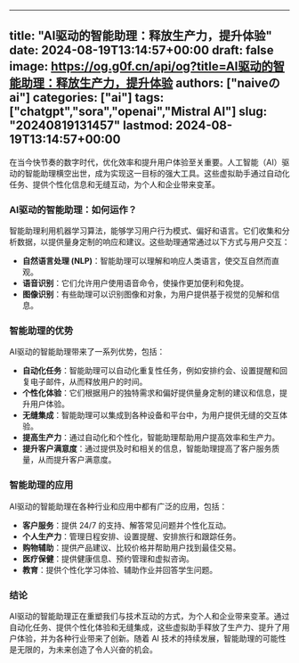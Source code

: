 
---
title: "AI驱动的智能助理：释放生产力，提升体验"
date: 2024-08-19T13:14:57+00:00
draft: false
image: https://og.g0f.cn/api/og?title=AI驱动的智能助理：释放生产力，提升体验
authors: ["naiveのai"]
categories: ["ai"]
tags: ["chatgpt","sora","openai","Mistral AI"]
slug: "20240819131457"
lastmod: 2024-08-19T13:14:57+00:00
---
在当今快节奏的数字时代，优化效率和提升用户体验至关重要。人工智能（AI）驱动的智能助理横空出世，成为实现这一目标的强大工具。这些虚拟助手通过自动化任务、提供个性化信息和无缝互动，为个人和企业带来变革。

### AI驱动的智能助理：如何运作？

智能助理利用机器学习算法，能够学习用户行为模式、偏好和语言。它们收集和分析数据，以提供量身定制的响应和建议。这些助理通常通过以下方式与用户交互：

- **自然语言处理 (NLP)**：智能助理可以理解和响应人类语言，使交互自然而直观。
- **语音识别**：它们允许用户使用语音命令，使操作更加便利和免提。
- **图像识别**：有些助理可以识别图像和对象，为用户提供基于视觉的见解和信息。

### 智能助理的优势

AI驱动的智能助理带来了一系列优势，包括：

- **自动化任务**：智能助理可以自动化重复性任务，例如安排约会、设置提醒和回复电子邮件，从而释放用户的时间。
- **个性化体验**：它们根据用户的独特需求和偏好提供量身定制的建议和信息，提升用户体验。
- **无缝集成**：智能助理可以集成到各种设备和平台中，为用户提供无缝的交互体验。
- **提高生产力**：通过自动化和个性化，智能助理帮助用户提高效率和生产力。
- **提升客户满意度**：通过提供及时和相关的信息，智能助理提高了客户服务质量，从而提升客户满意度。

### 智能助理的应用

AI驱动的智能助理在各种行业和应用中都有广泛的应用，包括：

- **客户服务**：提供 24/7 的支持、解答常见问题并个性化互动。
- **个人生产力**：管理日程安排、设置提醒、安排旅行和跟踪任务。
- **购物辅助**：提供产品建议、比较价格并帮助用户找到最佳交易。
- **医疗保健**：提供健康信息、预约管理和虚拟咨询。
- **教育**：提供个性化学习体验、辅助作业并回答学生问题。

### 结论

AI驱动的智能助理正在重塑我们与技术互动的方式，为个人和企业带来变革。通过自动化任务、提供个性化体验和无缝集成，这些虚拟助手释放了生产力、提升了用户体验，并为各种行业带来了创新。随着 AI 技术的持续发展，智能助理的可能性是无限的，为未来创造了令人兴奋的机会。